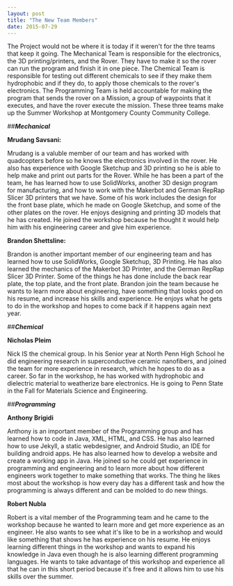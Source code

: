 ```yaml
---
layout: post
title: "The New Team Members"
date: 2015-07-29
---
```


The Project would not be where it is today if it weren't for the thre teams that keep it going. The Mechanical Team is responsible for the electronics, the 3D printing/printers, and the Rover. They have to make it so the rover can run the program and
finish it in one piece. The Chemical Team is responsible for testing out different chemicals to see if they make them hydrophobic and if they do, to apply those chemicals
to the rover's electronics. The Programming Team is held accountable for making the program that sends the rover on a Mission, a group of waypoints that it executes, and 
have the rover execute the mission. These three teams make up the Summer Workshop at Montgomery County Community College.

##**_Mechanical_**

**Mrudang Savsani:**

Mrudang is a valuble member of our team and has worked with quadcopters before so he knows the electronics involved in the rover. He also has experience 
with Google Sketchup and 3D printing so he is able to help make and print out parts for the Rover. While he has been a part of the team, he has learned how 
to use SolidWorks, another 3D design program for manufacturing, and how to work with the Makerbot and German RepRap Slicer 3D printers that we have. Some 
of his work includes the design for the front base plate, which he made on Google Sketchup, and some of the other plates on the rover. He enjoys designing 
and printing 3D models that he has created. He joined the workshop because he thought it would help him with his engineering career and give him experience.

**Brandon Shettsline:**

Brandon is another important member of our engineering team and has learned how to use SolidWorks, Google Sketchup, 3D Printing. He has also learned the 
mechanics of the Makerbot 3D Printer, and the German RepRap Slicer 3D Printer. Some of the things he has done include the back rear plate, the top plate, 
and the front plate. Brandon join the team because he wants to learn more about engineering, have something that looks good on his resume, and increase his 
skills and experience. He enjoys what he gets to do in the workshop and hopes to come back if it happens again next year.

##**_Chemical_**

**Nicholas Pleim**

Nick IS the chemical group. In his Senior year at North Penn High School he did engineering research in superconductive ceramic nanofibers, and joined
the team for more experience in research, which he hopes to do as a career. So far in the workshop, he has worked with hydrophobic and dielectric 
material to weatherize bare electronics. He is going to Penn State in the Fall for Materials Science and Engineering.


##**_Programming_**

**Anthony Brigidi**

Anthony is an important member of the Programming group and has learned how to code in Java, XML, HTML, and CSS. He has also learned how to use Jekyll, 
a static webdesigner, and Android Studio, an IDE for building android apps. He has also learned how to develop a website and create a working app in 
Java. He joined so he could get experience in programming and engineering and to learn more about how different engineers work together to make 
something that works. The thing he likes most about the workshop is how every day has a different task and how the programming is always different and 
can be molded to do new things.

**Robert Nubla**

Robert is a vital member of the Programming team and he came to the workshop because he wanted to learn more and get more experience as an engineer. He 
also wants to see what it's like to be in a workshop and would like something that shows he has experience on his resume. He enjoys learning different 
things in the workshop and wants to expand his knowledge in Java even though he is also learning different programming languages. He wants to take 
advantage of this workshop and experience all that he can in this short period because it's free and it allows him to use his skills over the summer.

